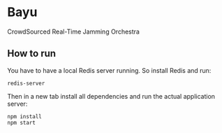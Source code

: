 # Bayu
CrowdSourced Real-Time Jamming Orchestra

## How to run
You have to have a local Redis server running.  So install Redis and run:
```
redis-server
```
Then in a new tab install all dependencies and run the actual application server:
```
npm install
npm start
```
